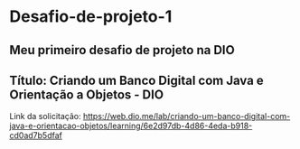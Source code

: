 # Desafio-de-projeto-1
## Meu primeiro desafio de projeto na DIO
## Título: Criando um Banco Digital com Java e Orientação a Objetos - DIO
Link da solicitação: https://web.dio.me/lab/criando-um-banco-digital-com-java-e-orientacao-objetos/learning/6e2d97db-4d86-4eda-b918-cd0ad7b5dfaf
